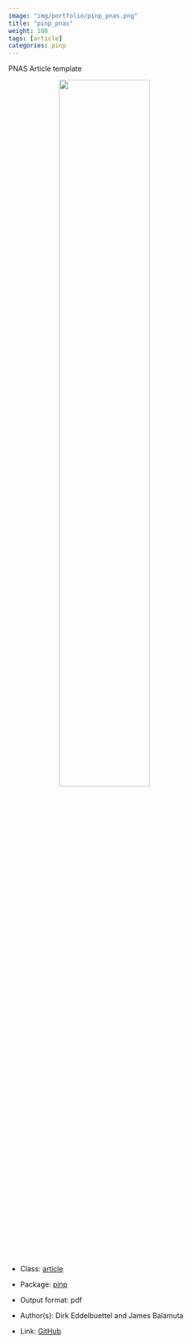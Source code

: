 ```yaml
---
image: "img/portfolio/pinp_pnas.png"
title: "pinp_pnas"
weight: 100
tags: [article]
categories: pinp
---
```


PNAS Article template

<!--more-->

<a href="../../img/portfolio/pinp_pnas.png"><img class = "jf-image-shadow" src="../../img/portfolio/pinp_pnas.png" style="display: block; margin: auto;" width="60%"></a>

- Class: [article](../../tags/article)
- Package: [pinp](pinp)
- Output format: pdf

- Author(s): Dirk Eddelbuettel and James Balamuta
- Link: [GitHub](https://github.com/eddelbuettel/pinp)


